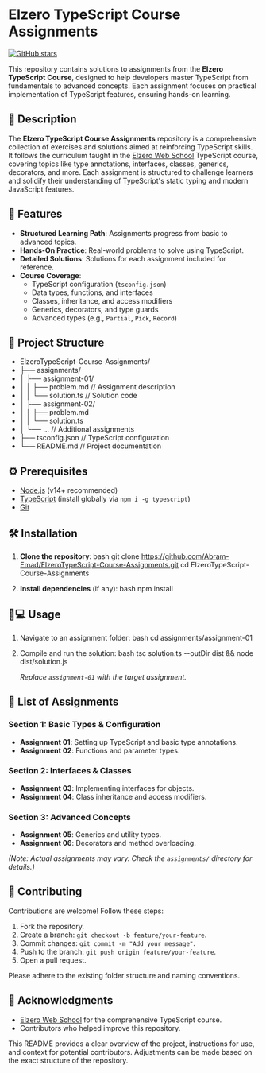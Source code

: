 # Elzero TypeScript Course Assignments

[![GitHub stars](https://img.shields.io/github/stars/Abram-Emad/ElzeroTypescript-Course-Assignments?style=social)](https://github.com/Abram-Emad/ElzeroTypeScript-Course-Assignments/stargazers)

This repository contains solutions to assignments from the **Elzero TypeScript Course**, designed to help developers master TypeScript from fundamentals to advanced concepts. Each assignment focuses on practical implementation of TypeScript features, ensuring hands-on learning.

## 📌 Description

The **Elzero TypeScript Course Assignments** repository is a comprehensive collection of exercises and solutions aimed at reinforcing TypeScript skills. It follows the curriculum taught in the [Elzero Web School](https://www.youtube.com/c/ElzeroInfo) TypeScript course, covering topics like type annotations, interfaces, classes, generics, decorators, and more. Each assignment is structured to challenge learners and solidify their understanding of TypeScript's static typing and modern JavaScript features.

## 🚀 Features

- **Structured Learning Path**: Assignments progress from basic to advanced topics.
- **Hands-On Practice**: Real-world problems to solve using TypeScript.
- **Detailed Solutions**: Solutions for each assignment included for reference.
- **Course Coverage**:
  - TypeScript configuration (`tsconfig.json`)
  - Data types, functions, and interfaces
  - Classes, inheritance, and access modifiers
  - Generics, decorators, and type guards
  - Advanced types (e.g., `Partial`, `Pick`, `Record`)

## 📂 Project Structure


- ElzeroTypeScript-Course-Assignments/
- ├── assignments/
- │   ├── assignment-01/
- │   │   ├── problem.md       // Assignment description
- │   │   └── solution.ts      // Solution code
- │   ├── assignment-02/
- │   │   ├── problem.md
- │   │   └── solution.ts
- │   └── ...                  // Additional assignments
- ├── tsconfig.json            // TypeScript configuration
- └── README.md                // Project documentation


## ⚙ Prerequisites

- [Node.js](https://nodejs.org/) (v14+ recommended)
- [TypeScript](https://www.typescriptlang.org/) (install globally via `npm i -g typescript`)
- [Git](https://git-scm.com/)

## 🛠 Installation

1. **Clone the repository**:
   bash
   git clone https://github.com/Abram-Emad/ElzeroTypeScript-Course-Assignments.git
   cd ElzeroTypeScript-Course-Assignments
   
2. **Install dependencies** (if any):
   bash
   npm install
   

## 🧑💻 Usage

1. Navigate to an assignment folder:
   bash
   cd assignments/assignment-01
   
2. Compile and run the solution:
   bash
   tsc solution.ts --outDir dist && node dist/solution.js
   
   *Replace `assignment-01` with the target assignment.*

## 📝 List of Assignments

### Section 1: Basic Types & Configuration
- **Assignment 01**: Setting up TypeScript and basic type annotations.
- **Assignment 02**: Functions and parameter types.

### Section 2: Interfaces & Classes
- **Assignment 03**: Implementing interfaces for objects.
- **Assignment 04**: Class inheritance and access modifiers.

### Section 3: Advanced Concepts
- **Assignment 05**: Generics and utility types.
- **Assignment 06**: Decorators and method overloading.

*(Note: Actual assignments may vary. Check the `assignments/` directory for details.)*

## 🤝 Contributing

Contributions are welcome! Follow these steps:
1. Fork the repository.
2. Create a branch: `git checkout -b feature/your-feature`.
3. Commit changes: `git commit -m "Add your message"`.
4. Push to the branch: `git push origin feature/your-feature`.
5. Open a pull request.

Please adhere to the existing folder structure and naming conventions.

## 🙏 Acknowledgments

- [Elzero Web School](https://elzero.org/) for the comprehensive TypeScript course.
- Contributors who helped improve this repository.
 

This README provides a clear overview of the project, instructions for use, and context for potential contributors. Adjustments can be made based on the exact structure of the repository.
